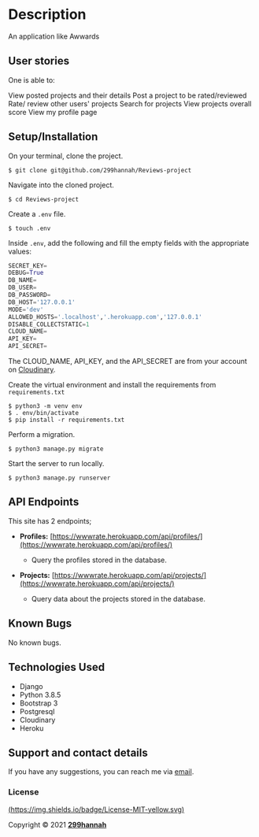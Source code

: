 # Description

An application like Awwards 


## User stories
One is able to: 

View posted projects and their details
Post a project to be rated/reviewed
Rate/ review other users' projects
Search for projects 
View projects overall score
View my profile page

## Setup/Installation
On your terminal, clone the project.
    
    $ git clone git@github.com/299hannah/Reviews-project
    

Navigate into the cloned project.

    $ cd Reviews-project

Create a `.env` file.

    $ touch .env

Inside `.env`, add the following and fill the empty fields with the appropriate values:

```python
SECRET_KEY=
DEBUG=True
DB_NAME=
DB_USER=
DB_PASSWORD=
DB_HOST='127.0.0.1'
MODE='dev'
ALLOWED_HOSTS='.localhost','.herokuapp.com','127.0.0.1'
DISABLE_COLLECTSTATIC=1
CLOUD_NAME= 
API_KEY=
API_SECRET=
```
The CLOUD_NAME, API_KEY, and the API_SECRET are from your account on [Cloudinary](https://cloudinary.com/).

Create the virtual environment and install the requirements from `requirements.txt`

    $ python3 -m venv env
    $ . env/bin/activate
    $ pip install -r requirements.txt


Perform a migration.

    $ python3 manage.py migrate


Start the server to run locally.

    $ python3 manage.py runserver

## API Endpoints
This site has 2 endpoints; 
    
- **Profiles:** [https://wwwrate.herokuapp.com/api/profiles/](https://wwwrate.herokuapp.com/api/profiles/)

    - Query the profiles stored in the database.
- **Projects:** [https://wwwrate.herokuapp.com/api/projects/](https://wwwrate.herokuapp.com/api/projects/)

    -  Query data about the projects stored in the database.

## Known Bugs
No known bugs.
## Technologies Used
- Django
- Python 3.8.5
- Bootstrap 3
- Postgresql
- Cloudinary
- Heroku
## Support and contact details
If you have any suggestions, you can reach me via [email](hannahwambui022@gmail.com).
### License
 [(https://img.shields.io/badge/License-MIT-yellow.svg)](LICENSE)

Copyright &copy; 2021 **[299hannah](www.github.com/299hannah)**